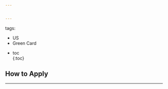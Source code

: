 ```yaml
---


---
```


<p>tags:</p>
<ul>
<li>US</li>
<li>Green Card</li>
</ul>
<ul>
<li>toc<br>
{:toc}</li>
</ul>
<h2 id="how-to-apply">How to Apply</h2>
<hr>

